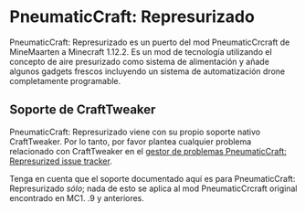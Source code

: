 # PneumaticCraft: Represurizado

PneumaticCraft: Represurizado es un puerto del mod PneumaticCrcraft de MineMaarten a Minecraft 1.12.2. Es un mod de tecnología utilizando el concepto de aire presurizado como sistema de alimentación y añade algunos gadgets frescos incluyendo un sistema de automatización drone completamente programable.

## Soporte de CraftTweaker

PneumaticCraft: Represurizado viene con su propio soporte nativo CraftTweaker. Por lo tanto, por favor plantea cualquier problema relacionado con CraftTweaker en el [gestor de problemas PneumaticCraft: Represurized issue tracker](https://github.com/TeamPneumatic/pnc-repressurized/issues).

Tenga en cuenta que el soporte documentado aquí es para PneumaticCraft: Represurizado *sólo*; nada de esto se aplica al mod PneumaticCrcraft original encontrado en MC1. .9 y anteriores.